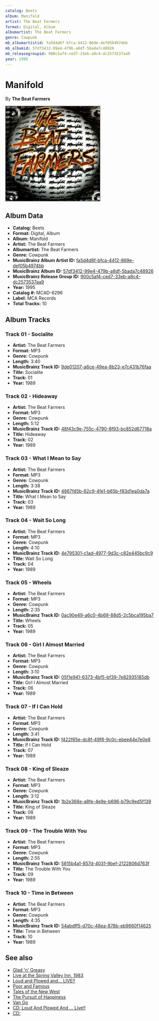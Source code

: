 ```yaml
---
catalog: Beets
album: Manifold
artist: The Beat Farmers
format: Digital, Album
albumartist: The Beat Farmers
genre: Cowpunk
mb_albumartistid: fa5d4d6f-bfca-4412-869e-def05b4974bb
mb_albumid: 57df3412-99e4-479b-a8df-5bada7c48926
mb_releasegroupid: 900c5af4-ced7-33eb-a8c4-dc2573537aa9
year: 1995
---
```


# Manifold

By **The Beat Farmers**

![](../../assets/beetscovers/The_Beat_Farmers-Manifold.jpg)

## Album Data

- **Catalog:** Beets
- **Format:** Digital, Album
- **Album:** Manifold
- **Artist:** The Beat Farmers
- **Albumartist:** The Beat Farmers
- **Genre:** Cowpunk
- **MusicBrainz Album Artist ID:** [fa5d4d6f-bfca-4412-869e-def05b4974bb](https://musicbrainz.org/artist/fa5d4d6f-bfca-4412-869e-def05b4974bb)
- **MusicBrainz Album ID:** [57df3412-99e4-479b-a8df-5bada7c48926](https://musicbrainz.org/release/57df3412-99e4-479b-a8df-5bada7c48926)
- **MusicBrainz Release Group ID:** [900c5af4-ced7-33eb-a8c4-dc2573537aa9](https://musicbrainz.org/release-group/900c5af4-ced7-33eb-a8c4-dc2573537aa9)
- **Year:** 1995
- **Catalog #:** MCAD-6296
- **Label:** MCA Records
- **Total Tracks:** 10

## Album Tracks

### Track 01 - Socialite

- **Artist:** The Beat Farmers
- **Format:** MP3
- **Genre:** Cowpunk
- **Length:** 3:40
- **MusicBrainz Track ID:** [9de01207-a6ce-49ea-8b23-e7c431b76faa](https://musicbrainz.org/recording/9de01207-a6ce-49ea-8b23-e7c431b76faa)
- **Title:** Socialite
- **Track:** 01
- **Year:** 1989

### Track 02 - Hideaway

- **Artist:** The Beat Farmers
- **Format:** MP3
- **Genre:** Cowpunk
- **Length:** 5:12
- **MusicBrainz Track ID:** [48f43c9e-755c-4790-8f93-bc852d67718a](https://musicbrainz.org/recording/48f43c9e-755c-4790-8f93-bc852d67718a)
- **Title:** Hideaway
- **Track:** 02
- **Year:** 1989

### Track 03 - What I Mean to Say

- **Artist:** The Beat Farmers
- **Format:** MP3
- **Genre:** Cowpunk
- **Length:** 3:38
- **MusicBrainz Track ID:** [4867f45b-62c9-4fe1-b65b-f83d1ea0da7a](https://musicbrainz.org/recording/4867f45b-62c9-4fe1-b65b-f83d1ea0da7a)
- **Title:** What I Mean to Say
- **Track:** 03
- **Year:** 1989

### Track 04 - Wait So Long

- **Artist:** The Beat Farmers
- **Format:** MP3
- **Genre:** Cowpunk
- **Length:** 4:10
- **MusicBrainz Track ID:** [4e795301-c1ad-4977-9d3c-c82e445bc9c9](https://musicbrainz.org/recording/4e795301-c1ad-4977-9d3c-c82e445bc9c9)
- **Title:** Wait So Long
- **Track:** 04
- **Year:** 1989

### Track 05 - Wheels

- **Artist:** The Beat Farmers
- **Format:** MP3
- **Genre:** Cowpunk
- **Length:** 2:35
- **MusicBrainz Track ID:** [0ac90e49-a6c0-4b69-88d5-2c5bca195ba7](https://musicbrainz.org/recording/0ac90e49-a6c0-4b69-88d5-2c5bca195ba7)
- **Title:** Wheels
- **Track:** 05
- **Year:** 1989

### Track 06 - Girl I Almost Married

- **Artist:** The Beat Farmers
- **Format:** MP3
- **Genre:** Cowpunk
- **Length:** 3:10
- **MusicBrainz Track ID:** [05f1e941-6373-4bf5-bf39-7e82935185db](https://musicbrainz.org/recording/05f1e941-6373-4bf5-bf39-7e82935185db)
- **Title:** Girl I Almost Married
- **Track:** 06
- **Year:** 1989

### Track 07 - If I Can Hold

- **Artist:** The Beat Farmers
- **Format:** MP3
- **Genre:** Cowpunk
- **Length:** 3:41
- **MusicBrainz Track ID:** [f422f65e-dc8f-49f8-9c0c-ebee44e7e0e8](https://musicbrainz.org/recording/f422f65e-dc8f-49f8-9c0c-ebee44e7e0e8)
- **Title:** If I Can Hold
- **Track:** 07
- **Year:** 1989

### Track 08 - King of Sleaze

- **Artist:** The Beat Farmers
- **Format:** MP3
- **Genre:** Cowpunk
- **Length:** 3:12
- **MusicBrainz Track ID:** [1b2e368e-a8fe-4e9e-b696-b79c9ed5f139](https://musicbrainz.org/recording/1b2e368e-a8fe-4e9e-b696-b79c9ed5f139)
- **Title:** King of Sleaze
- **Track:** 08
- **Year:** 1989

### Track 09 - The Trouble With You

- **Artist:** The Beat Farmers
- **Format:** MP3
- **Genre:** Cowpunk
- **Length:** 2:55
- **MusicBrainz Track ID:** [5815b4a1-857d-4031-9bef-2122806d763f](https://musicbrainz.org/recording/5815b4a1-857d-4031-9bef-2122806d763f)
- **Title:** The Trouble With You
- **Track:** 09
- **Year:** 1989

### Track 10 - Time in Between

- **Artist:** The Beat Farmers
- **Format:** MP3
- **Genre:** Cowpunk
- **Length:** 4:35
- **MusicBrainz Track ID:** [54abdff5-d70c-48ea-878b-eb9660f14625](https://musicbrainz.org/recording/54abdff5-d70c-48ea-878b-eb9660f14625)
- **Title:** Time in Between
- **Track:** 10
- **Year:** 1989


## See also

- [Glad 'n' Greasy](Glad_n_Greasy.md)
- [Live at the Spring Valley Inn, 1983](Live_at_the_Spring_Valley_Inn__1983.md)
- [Loud and Plowed and... LIVE!!](Loud_and_Plowed_and_LIVE!!.md)
- [Poor and Famous](Poor_and_Famous.md)
- [Tales of the New West](Tales_of_the_New_West.md)
- [The Pursuit of Happiness](The_Pursuit_of_Happiness.md)
- [Van Go](Van_Go.md)
- [CD: Loud And Plowed And ... Live!!](../../CD/The_Beat_Farmers/Loud_And_Plowed_And__Live!!.md)
- [CD: ](../../CD/The_Beat_Farmers/The_Beat_Farmers.md)
